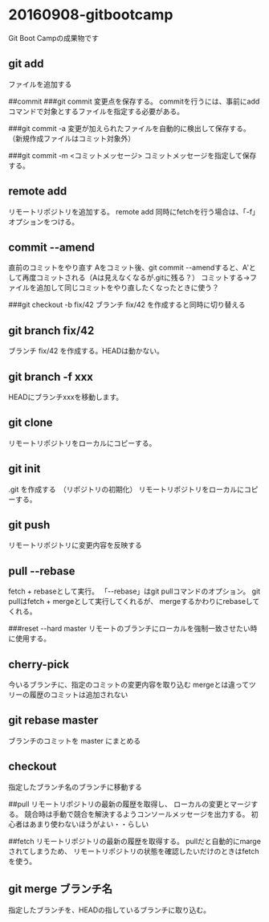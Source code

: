 # 20160908-gitbootcamp

Git Boot Campの成果物です

## git add
ファイルを追加する

##commit
###git commit
変更点を保存する。
commitを行うには、事前にaddコマンドで対象とするファイルを指定する必要がある。

###git commit -a
変更が加えられたファイルを自動的に検出して保存する。
（新規作成ファイルはコミット対象外）

###git commit -m <コミットメッセージ>
コミットメッセージを指定して保存する。

## remote add
リモートリポジトリを追加する。
remote add <name> <url>
同時にfetchを行う場合は、「-f」オプションをつける。

## commit --amend
直前のコミットをやり直す
Aをコミット後、git commit --amendすると、A'として再度コミットされる（Aは見えなくなるが.gitに残る？）
コミットする→ファイルを追加して同じコミットをやり直したくなったときに使う？

###git checkout -b fix/42
ブランチ fix/42 を作成すると同時に切り替える

## git branch fix/42
ブランチ fix/42 を作成する。HEADは動かない。

## git branch -f xxx

HEADにブランチxxxを移動します。

## git clone
リモートリポジトリをローカルにコピーする。

## git init
.git を作成する　（リポジトリの初期化）
リモートリポジトリをローカルにコピーする。

## git push
リモートリポジトリに変更内容を反映する

## pull --rebase
fetch + rebaseとして実行。
「--rebase」はgit pullコマンドのオプション。
git pullはfetch + mergeとして実行してくれるが、
mergeするかわりにrebaseしてくれる。


###reset --hard master
リモートのブランチにローカルを強制一致させたい時に使用する。

## cherry-pick
今いるブランチに、指定のコミットの変更内容を取り込む
mergeとは違ってツリーの履歴のコミットは追加されない

## git rebase master
ブランチのコミットを master にまとめる

## checkout
指定したブランチ名のブランチに移動する

##pull
リモートリポジトリの最新の履歴を取得し、
ローカルの変更とマージする。
競合時は手動で競合を解決するようコンソールメッセージを出力する。
初心者はあまり使わないほうがよい・・らしい

##fetch
リモートリポジトリの最新の履歴を取得する。
pullだと自動的にmargeされてしまうため、
リモートリポジトリの状態を確認したいだけのときはfetchを使う。

## git merge ブランチ名
指定したブランチを、HEADの指しているブランチに取り込む。

